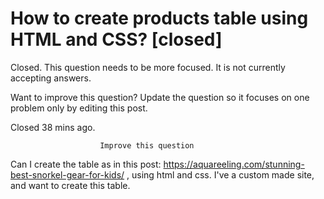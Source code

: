 
# How to create products table using HTML and CSS? [closed]







Closed. This question needs to be more focused. It is not currently accepting answers.
                        
                    










Want to improve this question? Update the question so it focuses on one problem only by editing this post.


Closed 38 mins ago.







                        Improve this question
                    



Can I create the table as in this post: https://aquareeling.com/stunning-best-snorkel-gear-for-kids/ , using html and css.
I've a custom made site, and want to create this table.

        
